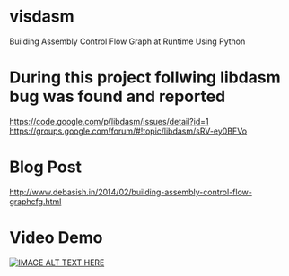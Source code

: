 visdasm
=======

Building Assembly Control Flow Graph at Runtime Using Python

During this project follwing libdasm bug was found and reported
===============================================================

https://code.google.com/p/libdasm/issues/detail?id=1
https://groups.google.com/forum/#!topic/libdasm/sRV-ey0BFVo

Blog Post
=========

http://www.debasish.in/2014/02/building-assembly-control-flow-graphcfg.html



Video Demo
==========


[![IMAGE ALT TEXT HERE](http://edudemic.com/wp-content/uploads/2013/01/youtube.png)](http://www.youtube.com/watch?v=tBLljvYVwpo&feature=youtu.be)
